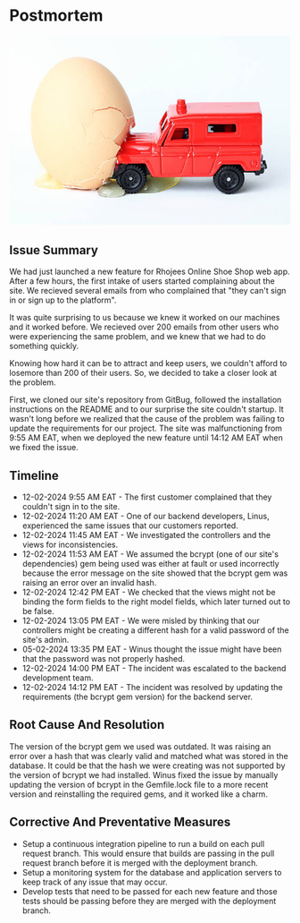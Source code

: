 # Postmortem

![car hitting an egg](incident.jpg)

## Issue Summary

We had just launched a new feature for Rhojees Online Shoe Shop web app. After a few hours, the first intake of users started complaining about the site. We recieved several emails from who complained that "they can't sign in or sign up to the platform".

It was quite surprising to us because we knew it worked on our machines and it worked before. We recieved over 200 emails from other users who were experiencing the same problem, and we knew that we had to do something quickly.

Knowing how hard it can be to attract and keep users, we couldn't afford to losemore than 200 of their users. So, we decided to take a closer look at the problem.

First, we cloned our site's repository from GitBug, followed the installation instructions on the README and to our surprise the site couldn't startup. It wasn't long before we realized that the cause of the problem was failing to update the requirements for our project. The site was malfunctioning from 9:55 AM EAT, when we deployed the new feature until 14:12 AM EAT when we fixed the issue.

## Timeline

+ 12-02-2024 9:55 AM EAT - The first customer complained that they couldn't sign in to the site.
+ 12-02-2024 11:20 AM EAT - One of our backend developers, Linus, experienced the same issues that our customers reported.
+ 12-02-2024 11:45 AM EAT - We investigated the controllers and the views for inconsistencies.
+ 12-02-2024 11:53 AM EAT - We assumed the bcrypt (one of our site's dependencies) gem being used was either at fault or used incorrectly because the error message on the site showed that the bcrypt gem was raising an error over an invalid hash.
+ 12-02-2024 12:42 PM EAT - We checked that the views might not be binding the form fields to the right model fields, which later turned out to be false.
+ 12-02-2024 13:05 PM EAT - We were misled by thinking that our controllers might be creating a different hash for a valid password of the site's admin.
+ 05-02-2024 13:35 PM EAT - Winus thought the issue might have been that the password was not properly hashed.
+ 12-02-2024 14:00 PM EAT - The incident was escalated to the backend development team.
+ 12-02-2024 14:12 PM EAT - The incident was resolved by updating the requirements (the bcrypt gem version) for the backend server.

## Root Cause And Resolution

The version of the bcrypt gem we used was outdated. It was raising an error over a hash that was clearly valid and matched what was stored in the database. It could be that the hash we were creating was not supported by the version of bcrypt we had installed. Winus fixed the issue by manually updating the version of bcrypt in the Gemfile.lock file to a more recent version and reinstalling the required gems, and it worked like a charm.

## Corrective And Preventative Measures

+ Setup a continuous integration pipeline to run a build on each pull request branch. This would ensure that builds are passing in the pull request branch before it is merged with the deployment branch.
+ Setup a monitoring system for the database and application servers to keep track of any issue that may occur.
+ Develop tests that need to be passed for each new feature and those tests should be passing before they are merged with the deployment branch.
